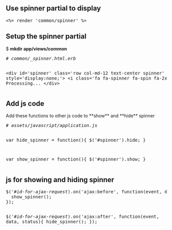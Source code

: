 <h2>Use spinner partial to display</h2>
<pre>
&lt;%= render 'common/spinner' %&gt;
</pre>

<h2>Setup the spinner partial</h2>
$ <b>mkdir app/views/common</b>
<pre>
<em># common/_spinner.html.erb</em>

&lt;div id='spinner' class='row col-md-12 text-center spinner' style='display:none;'&gt;
  &lt;i class='fa fa-spinner fa-spin fa-2x'&gt; Processing...
&lt;/div&gt;
</pre>

<h2>Add js code</h2>  
Add these functions to other js code to **show** and **hide** spinner
<pre>
<em># assets/javascript/application.js</em>

var hide_spinner = function(){
  $('#spinner').hide;
}

var show_spinner = function(){
  $('#spinner').show;
}
</pre>

<h2>js for showing and hiding spinner</h2>
<pre>
$('#<em>id-for-ajax-request</em>).on('ajax:before', function(event, data, status){
  show_spinner();
});

$('#<em>id-for-ajax-request</em>).on('ajax:after', function(event, data, status){
  hide_spinner();
});
